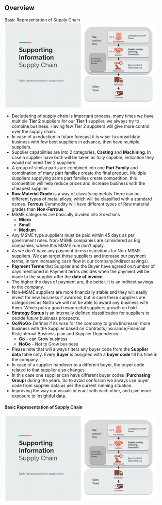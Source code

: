 ## Overview
Basic Representation of Supply Chain
![alt text](https://github.com/KopiteArnab/temp/blob/096292e9882d7ef000cf447e008fb2c0c82e41ff/pics/Supply_Chain_Overview.jpg)

- Decluttering of supply chain is important process, many times we have multiple **Tier 2** suppliers for our **Tier 1** supplier, we always try to combine business. Having few Tier 2 suppliers will give more control over the supply chain.
- In case of a reduction in future forecast it is wiser to consolidate business with few best suppliers in advance, then have multiple suppliers.
- Supplier capabilities are into 2 categories, **Casting** and **Machining**. In case a supplier have both will be taken as fully capable, indication they would not need Tier 2 suppliers.
- A group of similar parts are combined into one **Part Family** and combination of many part families create the final product. Multiple suppliers supplying same part families create competition, this competition will help reduce prices and increase business with the cheapest supplier.
- **Raw Material Grade** is a way of classifying metals.There can be different types of metal alloys, which will be classified with a standard names.
**Ferrous** Commodity will have different types of Raw material grades than **Non-Ferrous**.
- MSME categories are basically divided into 3 sections
    - **Micro** 
    - **Small**
    - **Medium**
- Any MSME type suppliers must be paid within 45 days as per government rules. Non-MSME companies are considered as Big companies, where this MSME rule don't apply.
- As we don't have any payment terms restrictions for Non-MSME suppliers. We can target those suppliers and increase our payment terms, in turn increasing cash flow in our company(indirect savings).
- **Payment Terms** that Supplier and the Buyer have agreed on.Number of days mentioned in Payment terms decides when the payment will be made to the supplier after the **date of invoice**.
- The higher the days of payment are, the better. It is an indirect savings to the company.
- Non-MSME suppliers are more financially stable and they will easily invest for new business if awarded, but in case these suppliers are categorized as 
NoGo we will not be able to award any business with them. Which puts a good resourceful suppliers growth on hold.
- **Strategy Status**  is an internally defined classification for suppliers to decide future business prospects.
- **Go/NoGo**-Defines if its wise for the company to grow(increase) more business with the Supplier based on Contracts,Insurance,Financial Risk,Internal Business plan and Supplier Dependency.
    - **Go** - can Grow business
    - **NoGo** - Not to Grow business
- Please note that will always filters any buyer code from the **Supplier data** table only. Every **Buyer** is assigned with a **buyer code** till his time in the company.
- In case of a supplier handover to a different buyer, the buyer code related to that supplier also changes.
- In this case one supplier can have different buyer codes (**Purchasing Group**) during the years. So to avoid confusion we always use buyer code from
supplier data as per the current running situation. 
- Improving the way our visuals interact with each other, and give more exposure to insightful data.

#### Basic Representation of Supply Chain
![alt text](https://github.com/KopiteArnab/temp/blob/096292e9882d7ef000cf447e008fb2c0c82e41ff/pics/Supply_Chain_Overview.jpg)

